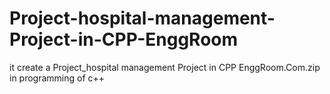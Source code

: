 # Project-hospital-management-Project-in-CPP-EnggRoom
it create a Project_hospital management Project in CPP EnggRoom.Com.zip in programming of c++
